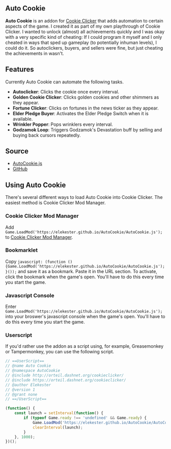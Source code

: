 ## Auto Cookie

**Auto Cookie** is an addon for [Cookie Clicker](https://orteil.dashnet.org/cookieclicker/) that adds automation to certain aspects of the game. I created it as part of my own playthrough of Cookie Clicker. I wanted to unlock (almost) all achievements quickly and I was okay with a very specific kind of cheating: If I could program it myself and I only cheated in ways that sped up gameplay (to potentially inhuman levels), I could do it. So autoclickers, buyers, and sellers were fine, but just cheating the achievements in wasn't.

## Features

Currently Auto Cookie can automate the following tasks.

* **Autoclicker**: Clicks the cookie once every interval.
* **Golden Cookie Clicker**: Clicks golden cookies and other shimmers as they appear.
* **Fortune Clicker**: Clicks on fortunes in the news ticker as they appear.
* **Elder Pledge Buyer**: Activates the Elder Pledge Switch when it is available.
* **Wrinkler Popper**: Pops wrinklers every interval.
* **Godzamok Loop**: Triggers Godzamok's Devastation buff by selling and buying back cursors repeatedly.

## Source

* [AutoCookie.js](https://elekester.github.io/AutoCookie/AutoCookie.js)
* [GitHub](https://github.com/Elekester/AutoCookie)

## Using Auto Cookie

There's several different ways to load Auto Cookie into Cookie Clicker. The easiest method is Cookie Clicker Mod Manager.

### Cookie Clicker Mod Manager

Add `Game.LoadMod('https://elekester.github.io/AutoCookie/AutoCookie.js');` to [Cookie Clicker Mod Manager](https://github.com/klattmose/CookieClickerModManager).

### Bookmarklet

Copy `javascript: (function () {Game.LoadMod('https://elekester.github.io/AutoCookie/AutoCookie.js');}());` and save it as a bookmark. Paste it in the URL section. To activate, click the bookmark when the game's open. You'll have to do this every time you start the game.

### Javascript Console

Enter `Game.LoadMod('https://elekester.github.io/AutoCookie/AutoCookie.js');` into your broswer's javascript console when the game's open. You'll have to do this every time you start the game.

### Userscript

If you'd rather use the addon as a script using, for example, Greasemonkey or Tampermonkey, you can use the following script.

```javascript
// ==UserScript==
// @name Auto Cookie
// @namespace AutoCookie
// @include http://orteil.dashnet.org/cookieclicker/
// @include https://orteil.dashnet.org/cookieclicker/
// @author Elekester
// @version 1
// @grant none
// ==/UserScript==

(function() {
    const launch = setInterval(function() {
        if (typeof Game.ready !== 'undefined' && Game.ready) {
            Game.LoadMod('https://elekester.github.io/AutoCookie/AutoCookie.js');
            clearInterval(launch);
        }
    }, 1000);
})();
```
